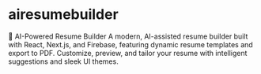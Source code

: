 # airesumebuilder
📄 AI-Powered Resume Builder A modern, AI-assisted resume builder built with React, Next.js, and Firebase, featuring dynamic resume templates and export to PDF. Customize, preview, and tailor your resume with intelligent suggestions and sleek UI themes.
